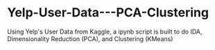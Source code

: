 # Yelp-User-Data---PCA-Clustering
Using Yelp's User Data from Kaggle, a ipynb script is built to do IDA, Dimensionality Reduction (PCA), and Clustering (KMeans)
